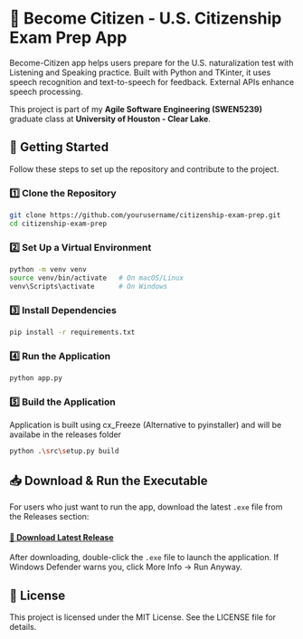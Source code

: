 # 📌 Become Citizen - U.S. Citizenship Exam Prep App

Become-Citizen app helps users prepare for the U.S. naturalization test with Listening and Speaking practice. Built with Python and TKinter, it uses speech recognition and text-to-speech for feedback. External APIs enhance speech processing.  

This project is part of my **Agile Software Engineering (SWEN5239)** graduate class at **University of Houston - Clear Lake**.  

## 🚀 Getting Started

Follow these steps to set up the repository and contribute to the project.

### 1️⃣ Clone the Repository
```bash
git clone https://github.com/yourusername/citizenship-exam-prep.git
cd citizenship-exam-prep
```

### 2️⃣ Set Up a Virtual Environment
```bash
python -m venv venv
source venv/bin/activate   # On macOS/Linux
venv\Scripts\activate      # On Windows
```

### 3️⃣ Install Dependencies
```bash
pip install -r requirements.txt
```

### 4️⃣ Run the Application
```bash
python app.py
```
### 5️⃣ Build the Application
Application is built using cx_Freeze (Alternative to pyinstaller) and will be availabe in the releases folder
```bash
python .\src\setup.py build 
```

## 📥 Download & Run the Executable
For users who just want to run the app, download the latest `.exe` file from the Releases section:

#### [🔗 Download Latest Release](https://github.com/Ebad8931/become-citizen/releases/latest)

After downloading, double-click the `.exe` file to launch the application. If Windows Defender warns you, click More Info → Run Anyway.

## 📄 License
This project is licensed under the MIT License. See the LICENSE file for details.
